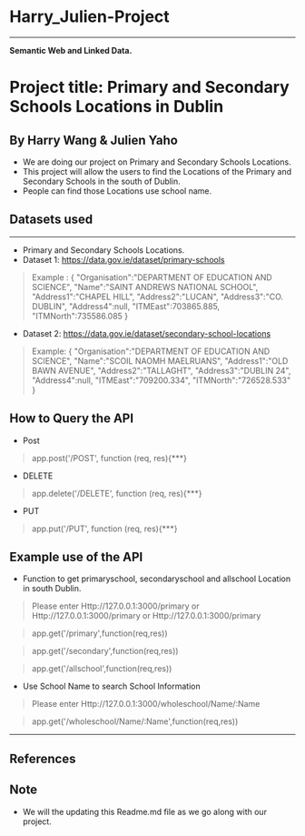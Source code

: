 # Harry_Julien-Project
----------------------------------
__Semantic Web and Linked Data.__

# Project title: Primary and Secondary Schools Locations in Dublin
 By Harry Wang & Julien Yaho
 ----------------------------

 
* We are doing our project on Primary and Secondary Schools Locations.
* This project will allow the users to find the Locations of the Primary and Secondary Schools in the south of Dublin.
* People can find those Locations use school name.

## Datasets used
-----------------------
* Primary and Secondary Schools Locations.
* Dataset 1: https://data.gov.ie/dataset/primary-schools

> Example : {
    "Organisation":"DEPARTMENT OF EDUCATION AND SCIENCE",
    "Name":"SAINT ANDREWS NATIONAL SCHOOL",
    "Address1":"CHAPEL HILL",
    "Address2":"LUCAN",
    "Address3":"CO. DUBLIN",
    "Address4":null,
    "ITMEast":703865.885,
    "ITMNorth":735586.085
  }
  
* Dataset 2: https://data.gov.ie/dataset/secondary-school-locations

> Example: {
    "Organisation":"DEPARTMENT OF EDUCATION AND SCIENCE",
    "Name":"SCOIL NAOMH MAELRUANS",
    "Address1":"OLD BAWN AVENUE",
    "Address2":"TALLAGHT",
    "Address3":"DUBLIN 24",
    "Address4":null,
    "ITMEast":"709200.334",
    "ITMNorth":"726528.533"
  }

## How to Query the API
* Post

> app.post('/POST',	function (req, res){***}

* DELETE

> app.delete('/DELETE',	function (req, res){***}

* PUT

> app.put('/PUT',	function (req, res){***}

## Example use of the API
* Function to get primaryschool, secondaryschool and allschool Location in south Dublin.

> Please enter Http://127.0.0.1:3000/primary or Http://127.0.0.1:3000/primary or  Http://127.0.0.1:3000/primary

> app.get('/primary',function(req,res))

> app.get('/secondary',function(req,res))

> app.get('/allschool',function(req,res))

* Use School Name to search School Information

> Please enter Http://127.0.0.1:3000/wholeschool/Name/:Name

> app.get('/wholeschool/Name/:Name',function(req,res))

--------------------



## References

## Note
* We will the updating this Readme.md file as we go along with our project.

